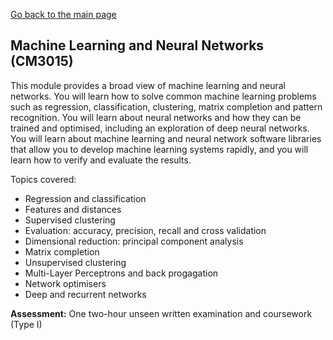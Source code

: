 [Go back to the main page](https://github.com/world-class/REPL)

## Machine Learning and Neural Networks (CM3015)

This module provides a broad view of machine learning and neural
networks. You will learn how to solve common machine learning problems
such as regression, classification, clustering, matrix completion and
pattern recognition. You will learn about neural networks and how they
can be trained and optimised, including an exploration of deep neural
networks. You will learn about machine learning and neural network
software libraries that allow you to develop machine learning systems
rapidly, and you will learn how to verify and evaluate the results.

Topics covered:

- Regression and classification
- Features and distances
- Supervised clustering
- Evaluation: accuracy, precision, recall and cross validation
- Dimensional reduction: principal component analysis
- Matrix completion
- Unsupervised clustering
- Multi-Layer Perceptrons and back progagation
- Network optimisers
- Deep and recurrent networks

**Assessment:** One two-hour unseen written examination and coursework (Type I)
